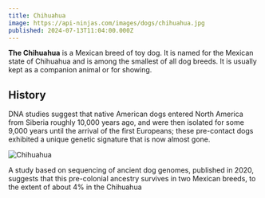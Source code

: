 ```yaml
---
title: Chihuahua
image: https://api-ninjas.com/images/dogs/chihuahua.jpg
published: 2024-07-13T11:04:00.000Z
---
```



**The Chihuahua** is a Mexican breed of toy dog. It is named for the Mexican state of Chihuahua and is among the smallest of all dog breeds. It is usually kept as a companion animal or for showing.

## History

DNA studies suggest that native American dogs entered North America from Siberia roughly 10,000 years ago, and were then isolated for some 9,000 years until the arrival of the first Europeans; these pre-contact dogs exhibited a unique genetic signature that is now almost gone.

![Chihuahua](https://upload.wikimedia.org/wikipedia/commons/thumb/4/4c/Chihuahua1_bvdb.jpg/220px-Chihuahua1_bvdb.jpg "Image of Chihuahua dog breed")

A study based on sequencing of ancient dog genomes, published in 2020, suggests that this pre-colonial ancestry survives in two Mexican breeds, to the extent of about 4% in the Chihuahua
